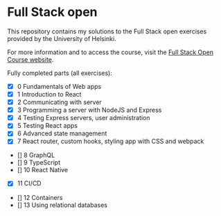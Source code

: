 # Full Stack open

This repository contains my solutions to the Full Stack open exercises provided by the University of Helsinki.

For more information and to access the course, visit the [Full Stack Open Course website](https://fullstackopen.com/en/).

Fully completed parts (all exercises):

- [x] 0 Fundamentals of Web apps
- [x] 1 Introduction to React
- [x] 2 Communicating with server
- [x] 3 Programming a server with NodeJS and Express
- [x] 4 Testing Express servers, user administration
- [x] 5 Testing React apps
- [x] 6 Advanced state management
- [x] 7 React router, custom hooks, styling app with CSS and webpack
- [] 8 GraphQL
- [] 9 TypeScript
- [] 10 React Native
- [x] 11 CI/CD
- [] 12 Containers
- [] 13 Using relational databases
